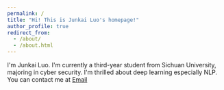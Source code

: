 ```yaml
---
permalink: /
title: "Hi! This is Junkai Luo's homepage!"
author_profile: true
redirect_from: 
  - /about/
  - /about.html
---
```


I'm Junkai Luo. I'm currently a third-year student from Sichuan University, majoring in cyber security. I'm thrilled about deep learning especially NLP. You can contact me at [Email](mailto:luojunkai@stu.scu.edu.cn)

